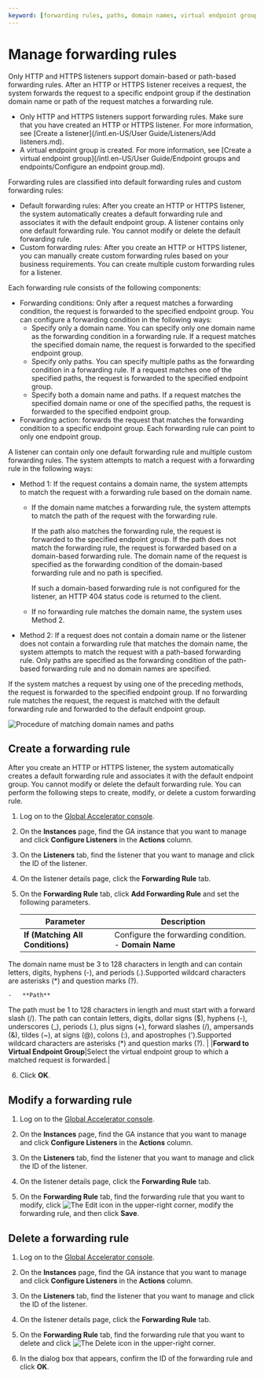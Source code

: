 ```yaml
---
keyword: [forwarding rules, paths, domain names, virtual endpoint groups]
---
```


# Manage forwarding rules

Only HTTP and HTTPS listeners support domain-based or path-based forwarding rules. After an HTTP or HTTPS listener receives a request, the system forwards the request to a specific endpoint group if the destination domain name or path of the request matches a forwarding rule.

-   Only HTTP and HTTPS listeners support forwarding rules. Make sure that you have created an HTTP or HTTPS listener. For more information, see [Create a listener](/intl.en-US/User Guide/Listeners/Add listeners.md).
-   A virtual endpoint group is created. For more information, see [Create a virtual endpoint group](/intl.en-US/User Guide/Endpoint groups and endpoints/Configure an endpoint group.md).

Forwarding rules are classified into default forwarding rules and custom forwarding rules:

-   Default forwarding rules: After you create an HTTP or HTTPS listener, the system automatically creates a default forwarding rule and associates it with the default endpoint group. A listener contains only one default forwarding rule. You cannot modify or delete the default forwarding rule.
-   Custom forwarding rules: After you create an HTTP or HTTPS listener, you can manually create custom forwarding rules based on your business requirements. You can create multiple custom forwarding rules for a listener.

Each forwarding rule consists of the following components:

-   Forwarding conditions: Only after a request matches a forwarding condition, the request is forwarded to the specified endpoint group. You can configure a forwarding condition in the following ways:
    -   Specify only a domain name. You can specify only one domain name as the forwarding condition in a forwarding rule. If a request matches the specified domain name, the request is forwarded to the specified endpoint group.
    -   Specify only paths. You can specify multiple paths as the forwarding condition in a forwarding rule. If a request matches one of the specified paths, the request is forwarded to the specified endpoint group.
    -   Specify both a domain name and paths. If a request matches the specified domain name or one of the specified paths, the request is forwarded to the specified endpoint group.
-   Forwarding action: forwards the request that matches the forwarding condition to a specific endpoint group. Each forwarding rule can point to only one endpoint group.

A listener can contain only one default forwarding rule and multiple custom forwarding rules. The system attempts to match a request with a forwarding rule in the following ways:

-   Method 1: If the request contains a domain name, the system attempts to match the request with a forwarding rule based on the domain name.
    -   If the domain name matches a forwarding rule, the system attempts to match the path of the request with the forwarding rule.

        If the path also matches the forwarding rule, the request is forwarded to the specified endpoint group. If the path does not match the forwarding rule, the request is forwarded based on a domain-based forwarding rule. The domain name of the request is specified as the forwarding condition of the domain-based forwarding rule and no path is specified.

        If such a domain-based forwarding rule is not configured for the listener, an HTTP 404 status code is returned to the client.

    -   If no forwarding rule matches the domain name, the system uses Method 2.
-   Method 2: If a request does not contain a domain name or the listener does not contain a forwarding rule that matches the domain name, the system attempts to match the request with a path-based forwarding rule. Only paths are specified as the forwarding condition of the path-based forwarding rule and no domain names are specified.

If the system matches a request by using one of the preceding methods, the request is forwarded to the specified endpoint group. If no forwarding rule matches the request, the request is matched with the default forwarding rule and forwarded to the default endpoint group.

![Procedure of matching domain names and paths](https://static-aliyun-doc.oss-accelerate.aliyuncs.com/assets/img/en-US/0036848161/p235742.png)

## Create a forwarding rule

After you create an HTTP or HTTPS listener, the system automatically creates a default forwarding rule and associates it with the default endpoint group. You cannot modify or delete the default forwarding rule. You can perform the following steps to create, modify, or delete a custom forwarding rule.

1.  Log on to the [Global Accelerator console](https://ga.console.aliyun.com/list).

2.  On the **Instances** page, find the GA instance that you want to manage and click **Configure Listeners** in the **Actions** column.

3.  On the **Listeners** tab, find the listener that you want to manage and click the ID of the listener.

4.  On the listener details page, click the **Forwarding Rule** tab.

5.  On the **Forwarding Rule** tab, click **Add Forwarding Rule** and set the following parameters.

    |Parameter|Description|
    |---------|-----------|
    |**If \(Matching All Conditions\)**|Configure the forwarding condition.     -   **Domain Name**

The domain name must be 3 to 128 characters in length and can contain letters, digits, hyphens \(-\), and periods \(.\).Supported wildcard characters are asterisks \(\*\) and question marks \(?\).

    -   **Path**

The path must be 1 to 128 characters in length and must start with a forward slash \(/\). The path can contain letters, digits, dollar signs \($\), hyphens \(-\), underscores \(\_\), periods \(.\), plus signs \(+\), forward slashes \(/\), ampersands \(&\), tildes \(~\), at signs \(@\), colons \(:\), and apostrophes \('\).Supported wildcard characters are asterisks \(\*\) and question marks \(?\). |
    |**Forward to Virtual Endpoint Group**|Select the virtual endpoint group to which a matched request is forwarded.|

6.  Click **OK**.


## Modify a forwarding rule

1.  Log on to the [Global Accelerator console](https://ga.console.aliyun.com/list).

2.  On the **Instances** page, find the GA instance that you want to manage and click **Configure Listeners** in the **Actions** column.

3.  On the **Listeners** tab, find the listener that you want to manage and click the ID of the listener.

4.  On the listener details page, click the **Forwarding Rule** tab.

5.  On the **Forwarding Rule** tab, find the forwarding rule that you want to modify, click ![The Edit icon](https://static-aliyun-doc.oss-accelerate.aliyuncs.com/assets/img/en-US/0036848161/p235154.png) in the upper-right corner, modify the forwarding rule, and then click **Save**.


## Delete a forwarding rule

1.  Log on to the [Global Accelerator console](https://ga.console.aliyun.com/list).

2.  On the **Instances** page, find the GA instance that you want to manage and click **Configure Listeners** in the **Actions** column.

3.  On the **Listeners** tab, find the listener that you want to manage and click the ID of the listener.

4.  On the listener details page, click the **Forwarding Rule** tab.

5.  On the **Forwarding Rule** tab, find the forwarding rule that you want to delete and click ![The Delete icon](https://static-aliyun-doc.oss-accelerate.aliyuncs.com/assets/img/en-US/0036848161/p235318.png) in the upper-right corner.

6.  In the dialog box that appears, confirm the ID of the forwarding rule and click **OK**.


